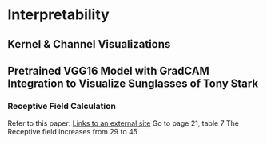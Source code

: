 # Interpretability  
## Kernel & Channel Visualizations
## Pretrained VGG16 Model with GradCAM Integration to Visualize Sunglasses of Tony Stark

### Receptive Field Calculation
Refer to this paper: [Links to an external site](https://arxiv.org/pdf/1701.03056.pdf)
Go to page 21, table 7
The Receptive field increases from 29 to 45
